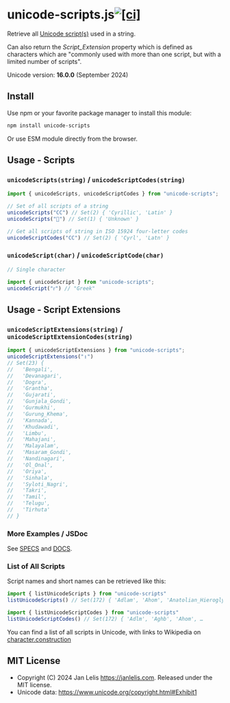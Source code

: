 # unicode-scripts.js[![[ci]](https://github.com/janlelis/unicode-scripts.js/workflows/Test/badge.svg)](https://github.com/janlelis/unicode-scripts.js/actions?query=workflow%3ATest)

Retrieve all [Unicode script(s)](https://en.wikipedia.org/wiki/Script_%28Unicode%29) used in a string.

Can also return the *Script_Extension* property which is defined as characters which are "commonly used with more than one script, but with a limited number of scripts".

Unicode version: **16.0.0** (September 2024)

## Install

Use npm or your favorite package manager to install this module:

```sh
npm install unicode-scripts
```

Or use ESM module directly from the browser.

## Usage - Scripts

### `unicodeScripts(string)` / `unicodeScriptCodes(string)`

```js
import { unicodeScripts, unicodeScriptCodes } from "unicode-scripts";

// Set of all scripts of a string
unicodeScripts("СC") // Set(2) { 'Cyrillic', 'Latin' }
unicodeScripts("𐱐") // Set(1) { 'Unknown' }

// Get all scripts of string in ISO 15924 four-letter codes
unicodeScriptCodes("СC") // Set(2) { 'Cyrl', 'Latn' }
```

### `unicodeScript(char)` / `unicodeScriptCode(char)`

```js
// Single character

import { unicodeScript } from "unicode-scripts";
unicodeScript("ᴦ") // "Greek"
```

## Usage - Script Extensions

### `unicodeScriptExtensions(string)` / `unicodeScriptExtensionCodes(string)`

```js
import { unicodeScriptExtensions } from "unicode-scripts";
unicodeScriptExtensions("॥")
// Set(23) {
//   'Bengali',
//   'Devanagari',
//   'Dogra',
//   'Grantha',
//   'Gujarati',
//   'Gunjala_Gondi',
//   'Gurmukhi',
//   'Gurung_Khema',
//   'Kannada',
//   'Khudawadi',
//   'Limbu',
//   'Mahajani',
//   'Malayalam',
//   'Masaram_Gondi',
//   'Nandinagari',
//   'Ol_Onal',
//   'Oriya',
//   'Sinhala',
//   'Syloti_Nagri',
//   'Takri',
//   'Tamil',
//   'Telugu',
//   'Tirhuta'
// }

```

### More Examples / JSDoc

See [SPECS](/test/unicode-scripts.test.js) and [DOCS]([DOCS](/docs/unicode-scrips.md) ).

### List of All Scripts

Script names and short names can be retrieved like this:

```js
import { listUnicodeScripts } from "unicode-scripts"
listUnicodeScripts() // Set(172) { 'Adlam', 'Ahom', 'Anatolian_Hieroglyphs', …

import { listUnicodeScriptCodes } from "unicode-scripts"
listUnicodeScriptCodes() // Set(172) { 'Adlm', 'Aghb', 'Ahom', …
```

You can find a list of all scripts in Unicode, with links to Wikipedia on [character.construction](https://character.construction/scripts)

## MIT License

- Copyright (C) 2024 Jan Lelis <https://janlelis.com>. Released under the MIT license.
- Unicode data: https://www.unicode.org/copyright.html#Exhibit1
